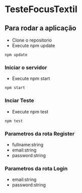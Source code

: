 # TesteFocusTextil


## Para rodar a aplicação
- Clone o repositorio
- Execute npm update
```
npm update
```

### Iniciar o servidor
- Execute npm start
```
npm start
```

### Inciar Teste
- Execute npm test
```
npm test
```

### Parametros da rota Register
- fullname:string
- email:string
- password:string

### Parametros da rota Login
- email:string
- password:string
